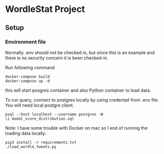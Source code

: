 # WordleStat Project

## Setup 

### Environment file

Normally .env should not be checked in, but since this is an example and there is no security concern it is been checked-in.

Run following command

```
docker-compose build
docker-compose up -d
```

this  will start posgres container and also Python container to load data.

To run query, connect to postgres locally by using credentail from .env file. You will need local postgre client.

```
psql --host localhost --username postgres -W
\i modal_score_distribution.sql 
```

Note: I have some trouble with Docker on mac so I end of running the loading data locally:

```
pip3 install -r requirements.txt
./load_wordle_tweets.py
```
